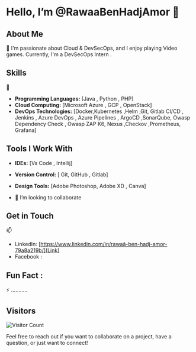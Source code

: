 # Hello,  I’m @RawaaBenHadjAmor 👋

## About Me
👀
I'm passionate about Cloud & DevSecOps, and I enjoy playing Video games. 
Currently, I'm a DevSecOps Intern .

## Skills
🌱
- **Programming Languages:** [Java , Python , PHP]
- **Cloud Computing:** [Microsoft Azure , GCP , OpenStack]
- **DevOps Technologies:** [Docker,Kubernetes ,Helm ,Git, Gitlab CI/CD  , Jenkins , Azure DevOps , Azure Pipelines , ArgoCD  ,SonarQube, Owasp Dependency Check , Owasp ZAP
K6, Nexus ,Checkov ,Prometheus, Grafana]
## Tools I Work With

- **IDEs:** [Vs Code , Intellij]
- **Version Control:** [ Git, GitHub , Gitlab]
- **Design Tools:** [Adobe Photoshop, Adobe XD , Canva]


- 💞️ I’m looking to collaborate 

## Get in Touch
📫
- LinkedIn: [https://www.linkedin.com/in/rawaâ-ben-hadj-amor-79a8a219b/](Link)
- Facebook : [](Link)

## Fun Fact :
⚡ ...........

## Visitors
![Visitor Count](https://visitor-badge.laobi.icu/badge?page_id=Raoua-blh.Raoua-blh)

Feel free to reach out if you want to collaborate on a project, have a question, or just want to connect!



<!--
**Raoua-blh/Raoua-blh** is a ✨ _special_ ✨ repository because its `README.md` (this file) appears on your GitHub profile.

Here are some ideas to get you started:

- 🔭 I’m currently working on ...
- 🌱 I’m currently learning ...
- 👯 I’m looking to collaborate on ...
- 🤔 I’m looking for help with ...
- 💬 Ask me about ...
- 📫 How to reach me: ...
- 😄 Pronouns: ...
- ⚡ Fun fact: ...
-->
